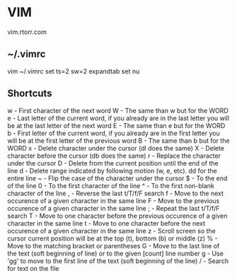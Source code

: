 # VIM

vim.rtorr.com

## ~/.vimrc
vim ~/.vimrc
set ts=2 sw=2 expandtab
set nu

## Shortcuts
w - First character of the next word
W - The same than w but for the WORD
e - Last letter of the current word, if you already are in the last letter you will be at the last letter of the next word
E - The same than e but for the WORD
b - First letter of the current word, if you already are in the first letter you will be at the first letter of the previous word
B - The same than b but for the WORD
x - Delete character under the cursor (dl does the same)
X - Delete character before the cursor (db does the same)
r - Replace the character under the cursor
D - Delete from the current position until the end of the line
d - Delete range indicated by following motion (w, e, etc). dd for the entire line
~ - Flip the case of the character under the cursor
$ - To the end of the line
0 - To the first character of the line
^ - To the first non-blank character of the line
, - Reverse the last t/T/f/F search
f - Move to the next occurence of a given character in the same line
F - Move to the previous occurence of a given character in the same line
; - Repeat the last t/T/f/F search
T - Move to one character before the previous occurence of a given character in the same line
t - Move to one character before the next occurence of a given character in the same line
z - Scroll screen so the cursor current position will be at the top (t), bottom (b) or middle (z)
% - Move to the matching bracket or parentheses
G - Move to the last line of the text (soft beginning of line) or to the given [count] line number
g - Use 'gg' to move to the first line of the text (soft beginning of the line)
/ - Search for text on the file